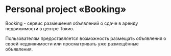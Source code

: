 # Personal project «Booking»

Booking - сервис размещения объявлений о сдаче в аренду недвижимости в центре Токио.

Пользователям предоставляется возможность размещать объявления о своей недвижимости или просматривать уже размещённые объявления.
